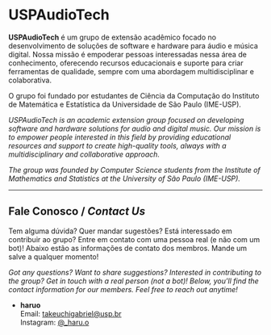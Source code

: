 # USPAudioTech

**USPAudioTech** é um grupo de extensão acadêmico focado no desenvolvimento de soluções de software e hardware para áudio e música digital. Nossa missão é empoderar pessoas interessadas nessa área de conhecimento, oferecendo recursos educacionais e suporte para criar ferramentas de qualidade, sempre com uma abordagem multidisciplinar e colaborativa.

O grupo foi fundado por estudantes de Ciência da Computação do Instituto de Matemática e Estatística da Universidade de São Paulo (IME-USP).

_USPAudioTech is an academic extension group focused on developing software and hardware solutions for audio and digital music. Our mission is to empower people interested in this field by providing educational resources and support to create high-quality tools, always with a multidisciplinary and collaborative approach._

_The group was founded by Computer Science students from the Institute of Mathematics and Statistics at the University of São Paulo (IME-USP)._

---

## **Fale Conosco / _Contact Us_**

Tem alguma dúvida? Quer mandar sugestões? Está interessado em contribuir ao grupo? Entre em contato com uma pessoa real (e não com um bot)! Abaixo estão as informações de contato dos membros. Mande um salve a qualquer momento!

_Got any questions? Want to share suggestions? Interested in contributing to the group? Get in touch with a real person (not a bot)! Below, you’ll find the contact information for our members. Feel free to reach out anytime!_

- **haruo**  
  Email: [takeuchigabriel@usp.br](mailto:takeuchigabriel@usp.br)  
  Instagram: [@_haru.o](https://www.instagram.com/_haru.o/)  
